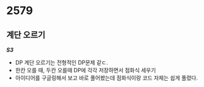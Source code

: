 # 2579
## 계단 오르기
***S3***
- DP 계단 오르기는 전형적인 DP문제 같ㄷ.
- 한칸 오를 때, 두칸 오를때 DP에 각각 저장하면서 점화식 세우기
- 아이디어를 구글링해서 보고 바로 풀어봤는데 점화식이랑 코드 자체는 쉽게 풀렸다.